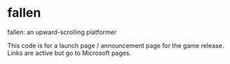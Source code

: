 # fallen
fallen: an upward-scrolling platformer

This code is for a launch page / announcement page for the game release.
Links are active but go to Microsoft pages.
